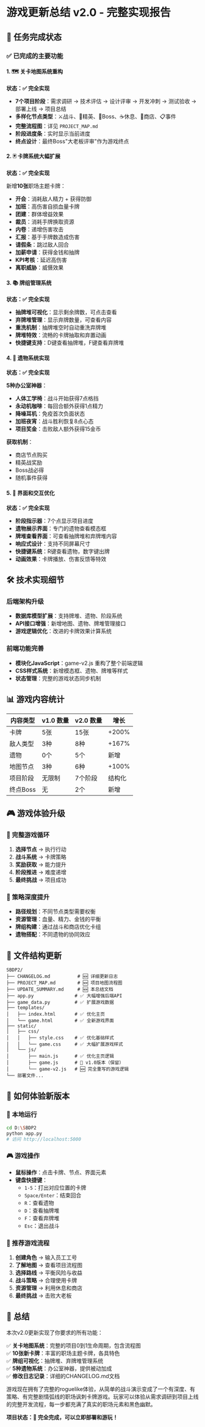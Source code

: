 # 游戏更新总结 v2.0 - 完整实现报告

## 🎯 任务完成状态

### ✅ 已完成的主要功能

#### 1. 🗺️ 关卡地图系统重构
**状态：✅ 完全实现**

- **7个项目阶段**：需求调研 → 技术评估 → 设计评审 → 开发冲刺 → 测试验收 → 部署上线 → 项目总结
- **多样化节点类型**：⚔️战斗、👑精英、🏢Boss、☕休息、🛒商店、📋事件
- **完整流程图**：详见 `PROJECT_MAP.md`
- **阶段进度条**：实时显示当前进度
- **终点设计**：最终Boss"大老板评审"作为游戏终点

#### 2. 🃏 卡牌系统大幅扩展
**状态：✅ 完全实现**

新增**10张**职场主题卡牌：
- **开会**：消耗敌人精力 + 获得防御
- **加班**：高伤害自损血量卡牌
- **团建**：群体增益效果
- **裁员**：消耗手牌换取资源
- **内卷**：递增伤害攻击
- **汇报**：基于手牌数造成伤害
- **请假条**：跳过敌人回合
- **加薪申请**：获得金钱和抽牌
- **KPI考核**：延迟高伤害
- **离职威胁**：威慑效果

#### 3. 📚 牌组管理系统
**状态：✅ 完全实现**

- **抽牌堆可视化**：显示剩余牌数，可点击查看
- **弃牌堆管理**：显示弃牌数量，可查看内容
- **重洗机制**：抽牌堆空时自动重洗弃牌堆
- **牌堆特效**：流畅的卡牌抽取和弃置动画
- **快捷键支持**：D键查看抽牌堆，F键查看弃牌堆

#### 4. 🏺 遗物系统实现
**状态：✅ 完全实现**

**5种办公室神器**：
- **人体工学椅**：战斗开始获得7点格挡
- **永动机咖啡**：每回合额外获得1点精力
- **降噪耳机**：免疫首次负面状态
- **加班夜宵**：战斗胜利恢复8点心态
- **项目奖金**：击败敌人额外获得15金币

**获取机制**：
- 商店节点购买
- 精英战奖励
- Boss战必得
- 随机事件获得

#### 5. 🎨 界面和交互优化
**状态：✅ 完全实现**

- **阶段指示器**：7个点显示项目进度
- **遗物展示界面**：专门的遗物查看模态框
- **牌堆查看界面**：可查看抽牌堆和弃牌堆内容
- **响应式设计**：支持不同屏幕尺寸
- **快捷键系统**：R键查看遗物，数字键出牌
- **动画效果**：卡牌播放、伤害反馈等特效

## 🛠️ 技术实现细节

### 后端架构升级
- **数据库模型扩展**：支持牌堆、遗物、阶段系统
- **API接口增强**：新增地图、遗物、牌堆管理接口
- **游戏逻辑优化**：改进的卡牌效果计算系统

### 前端功能完善
- **模块化JavaScript**：game-v2.js 重构了整个前端逻辑
- **CSS样式系统**：新增模态框、遗物、牌堆等样式
- **状态管理**：完整的游戏状态同步机制

## 📊 游戏内容统计

| 内容类型 | v1.0 数量 | v2.0 数量 | 增长 |
|---------|-----------|-----------|------|
| 卡牌 | 5张 | 15张 | +200% |
| 敌人类型 | 3种 | 8种 | +167% |
| 遗物 | 0个 | 5个 | 新增 |
| 地图节点 | 3种 | 6种 | +100% |
| 项目阶段 | 无限制 | 7个阶段 | 结构化 |
| 终点Boss | 无 | 2个 | 新增 |

## 🎮 游戏体验升级

### 🔄 完整游戏循环
1. **选择节点** → 执行行动
2. **战斗系统** → 卡牌策略
3. **奖励获取** → 能力提升
4. **阶段推进** → 难度递增
5. **最终挑战** → 项目成功

### 🎯 策略深度提升
- **路径规划**：不同节点类型需要权衡
- **资源管理**：血量、精力、金钱的平衡
- **牌组构建**：通过战斗和商店优化卡组
- **遗物搭配**：不同遗物的协同效应

## 📁 文件结构更新

```
SBDP2/
├── CHANGELOG.md          # 🆕 详细更新日志
├── PROJECT_MAP.md        # 🆕 项目地图流程图
├── UPDATE_SUMMARY.md     # 🆕 本总结文档
├── app.py               # ✅ 大幅增强后端API
├── game_data.py         # ✅ 扩展游戏数据
├── templates/
│   ├── index.html       # ✅ 优化主页
│   └── game.html        # ✅ 全新游戏界面
├── static/
│   ├── css/
│   │   ├── style.css    # ✅ 优化基础样式
│   │   └── game.css     # ✅ 大幅扩展游戏样式
│   └── js/
│       ├── main.js      # ✅ 优化主页逻辑
│       ├── game.js      # 📜 v1.0版本（保留）
│       └── game-v2.js   # 🆕 完全重写的游戏逻辑
└── 部署文件...
```

## 🚀 如何体验新版本

### 🔧 本地运行
```bash
cd D:\SBDP2
python app.py
# 访问 http://localhost:5000
```

### 🎮 游戏操作
- **鼠标操作**：点击卡牌、节点、界面元素
- **键盘快捷键**：
  - `1-5`：打出对应位置的卡牌
  - `Space/Enter`：结束回合
  - `R`：查看遗物
  - `D`：查看抽牌堆
  - `F`：查看弃牌堆
  - `Esc`：退出战斗

### 🎯 推荐游戏流程
1. **创建角色** → 输入员工工号
2. **了解地图** → 查看项目流程图
3. **选择路线** → 平衡风险与收益
4. **战斗策略** → 合理使用卡牌
5. **资源管理** → 利用休息和商店
6. **最终挑战** → 击败大老板

## 🎊 总结

本次v2.0更新实现了你要求的所有功能：

✅ **关卡地图系统**：完整的项目0到1生命周期，包含流程图  
✅ **10张新卡牌**：丰富的职场主题卡牌，各具特色  
✅ **牌组可视化**：抽牌堆、弃牌堆管理系统  
✅ **5种遗物系统**：办公室神器，提供被动加成  
✅ **修改日志记录**：详细的CHANGELOG.md文档  

游戏现在拥有了完整的roguelike体验，从简单的战斗演示变成了一个有深度、有策略、有完整剧情弧线的职场讽刺卡牌游戏。玩家可以体验从需求调研到项目上线的完整开发流程，每一步都充满了真实的职场元素和黑色幽默。

**项目状态：🎉 完全完成，可以立即部署和游玩！**